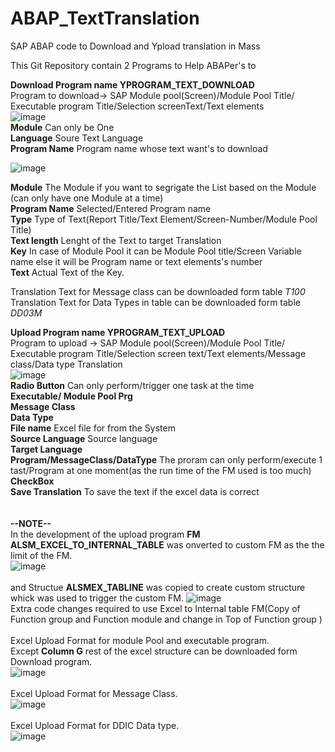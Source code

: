 # ABAP_TextTranslation
SAP ABAP code to Download and Ypload translation in Mass

This Git Repository contain 2 Programs to Help ABAPer's to<br /> 

**Download Program name YPROGRAM_TEXT_DOWNLOAD**<br />
Program to download-> SAP Module pool(Screen)/Module Pool Title/ Executable program Title/Selection screenText/Text elements<br />
![image](https://github.com/coldb02/ABAP_TextTranslation/assets/25544031/74942876-b2cd-407d-bb4d-690e1429b695)
<br />
**Module** Can only be One<br />
**Language** Soure Text Language<br />
**Program Name** Program name whose text want's to download<br />

![image](https://github.com/coldb02/ABAP_TextTranslation/assets/25544031/14d02341-f3a8-4cde-b6af-9190185d002a)<br />

**Module** The Module if you want to segrigate the List based on the Module (can only have one Module at a time)<br />
**Program Name** Selected/Entered Program name<br />
**Type** Type of Text(Report Title/Text Element/Screen-Number/Module Pool Title)<br />
**Text length** Lenght of the Text to target Translation<br />
**Key** In case of Module Pool it can be Module Pool title/Screen Variable name else it will be  Program name or text elements's number<br /> 
**Text** Actual Text of the Key.<br />

Translation Text for Message class can be downloaded form table *T100*
Translation Text for Data Types in table can be downloaded form table *DD03M*

**Upload Program name YPROGRAM_TEXT_UPLOAD**<br />
Program to upload -> SAP Module pool(Screen)/Module Pool Title/ Executable program Title/Selection screen text/Text elements/Message class/Data type Translation<br />
![image](https://github.com/coldb02/ABAP_TextTranslation/assets/25544031/47b5fa06-40f4-4c91-ae95-d4a09ce5e5f2)<br />
**Radio Button** Can only perform/trigger one task at the time<br />
**Executable/ Module Pool Prg**<br />
**Message Class**<br />
**Data Type**<br />
**File name** Excel file for from the System<br />
**Source Language** Source language<br />
**Target Language**<br />
**Program/MessageClass/DataType** The proram can only perform/execute 1 tast/Program at one moment(as the run time of the FM used is too much)<br />
**CheckBox**<br />
**Save Translation** To save the text if the excel data is correct<br />
<br />
<br />
**--NOTE--**<br />
In the development of the upload program **FM ALSM_EXCEL_TO_INTERNAL_TABLE** was onverted to custom FM  as the the limit of the FM.<br />
![image](https://github.com/coldb02/ABAP_TextTranslation/assets/25544031/3b674869-3814-44fd-a8aa-75797b149aa8)<br />
<br />
and Structue **ALSMEX_TABLINE** was copied to create custom structure whick was used to trigger the custom FM.
![image](https://github.com/coldb02/ABAP_TextTranslation/assets/25544031/15196037-cd7d-433e-9765-0a4ddc6fbbf2)<br />
Extra code changes required to use Excel to Internal table FM(Copy of Function group and Function module and change in Top of Function group )<br />
<br />
Excel Upload Format for module Pool and executable program.<br />
Except **Column G** rest of the excel structure can be downloaded form Download program.<br />
![image](https://github.com/coldb02/ABAP_TextTranslation/assets/25544031/468afe74-489f-4cae-8494-e20207121000)<br />
<br />
Excel Upload Format for Message Class.<br />
![image](https://github.com/coldb02/ABAP_TextTranslation/assets/25544031/29713e9f-ec4c-4b40-b9c2-16c6f344c56f)<br />
<br />
Excel Upload Format for DDIC Data type.<br />
![image](https://github.com/coldb02/ABAP_TextTranslation/assets/25544031/88f851cb-c574-4a52-87d2-1d645e098f0e)<br />
